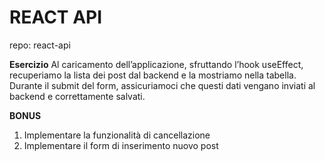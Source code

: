 # REACT API
repo: react-api

**Esercizio**
Al caricamento dell’applicazione, sfruttando l’hook useEffect, recuperiamo la lista dei post dal backend e la mostriamo nella tabella.
 Durante il submit del form, assicuriamoci che questi dati vengano inviati al backend e correttamente salvati.
 
 **BONUS**
 1. Implementare la funzionalità di cancellazione
 2. Implementare il form di inserimento nuovo post

